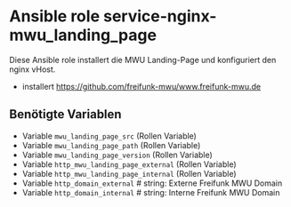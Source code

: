 # Ansible role service-nginx-mwu_landing_page

Diese Ansible role installert die MWU Landing-Page und konfiguriert den nginx vHost.

- installert https://github.com/freifunk-mwu/www.freifunk-mwu.de

## Benötigte Variablen

- Variable `mwu_landing_page_src` (Rollen Variable)
- Variable `mwu_landing_page_path` (Rollen Variable)
- Variable `mwu_landing_page_version` (Rollen Variable)
- Variable `http_mwu_landing_page_external` (Rollen Variable)
- Variable `http_mwu_landing_page_internal` (Rollen Variable)
- Variable `http_domain_external` # string: Externe Freifunk MWU Domain
- Variable `http_domain_internal` # string: Interne Freifunk MWU Domain
